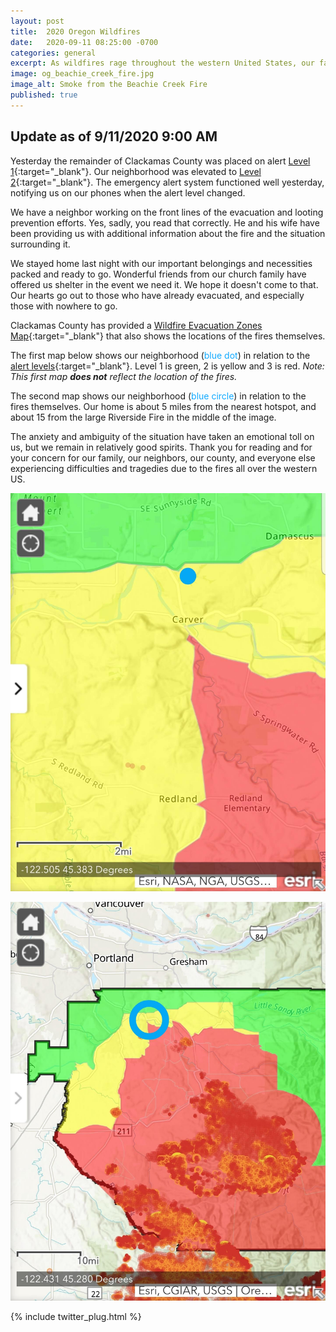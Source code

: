 ```yaml
---
layout: post
title:  2020 Oregon Wildfires
date:   2020-09-11 08:25:00 -0700
categories: general
excerpt: As wildfires rage throughout the western United States, our family finds ourselves a few miles from some of the fires in Oregon.
image: og_beachie_creek_fire.jpg
image_alt: Smoke from the Beachie Creek Fire
published: true
---
```


## Update as of 9/11/2020 9:00 AM

Yesterday the remainder of Clackamas County was placed on alert [Level 1](https://www.clackamas.us/wildfires){:target="_blank"}. Our neighborhood was elevated to [Level 2](https://www.clackamas.us/wildfires){:target="_blank"}. The emergency alert system functioned well yesterday, notifying us on our phones when the alert level changed.

We have a neighbor working on the front lines of the evacuation and looting prevention efforts. Yes, sadly, you read that correctly. He and his wife have been providing us with additional information about the fire and the situation surrounding it.

We stayed home last night with our important belongings and necessities packed and ready to go. Wonderful friends from our church family have offered us shelter in the event we need it. We hope it doesn't come to that. Our hearts go out to those who have already evacuated, and especially those with nowhere to go.

Clackamas County has provided a [Wildfire Evacuation Zones Map](https://ccgis-mapservice.maps.arcgis.com/apps/webappviewer/index.html?id=fe0525732f1a4f679b75a5ccf1c84b30){:target="_blank"} that also shows the locations of the fires themselves.

The first map below shows our neighborhood (<span style="color: #11AAFF">blue dot</span>) in relation to the [alert levels](https://www.clackamas.us/wildfires){:target="_blank"}. Level 1 is green, 2 is yellow and 3 is red. *Note: This first map **does not** reflect the location of the fires.*

The second map shows our neighborhood (<span style="color: #11AAFF">blue circle</span>) in relation to the fires themselves. Our home is about 5 miles from the nearest hotspot, and about 15 from the large Riverside Fire in the middle of the image.

The anxiety and ambiguity of the situation have taken an emotional toll on us, but we remain in relatively good spirits. Thank you for reading and for your concern for our family, our neighbors, our county, and everyone else experiencing difficulties and tragedies due to the fires all over the western US.

![Fire Map Zoomed In](/assets/2020-09-11-wildfire-evac-map-zoom_in.jpg)

![Fire Map Zoomed Out](/assets/2020-09-11-wildfire-evac-map-wide-zoom.jpg)

{% include twitter_plug.html %}
